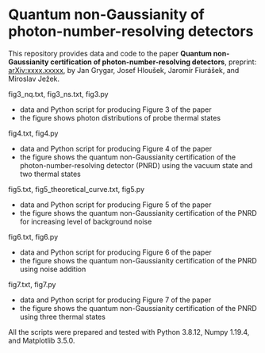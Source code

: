 # Quantum non-Gaussianity of photon-number-resolving detectors

This repository provides data and code to the paper **Quantum non-Gaussianity certification of photon-number-resolving detectors**, preprint: [arXiv:xxxx.xxxxx](https://arxiv.org/abs/xxxx.xxxxx), by Jan Grygar, Josef Hloušek, Jaromír Fiurášek, and Miroslav Ježek.

fig3_nq.txt, fig3_ns.txt, fig3.py
- data and Python script for producing Figure 3 of the paper
- the figure shows photon distributions of probe thermal states

fig4.txt, fig4.py
- data and Python script for producing Figure 4 of the paper
- the figure shows the quantum non-Gaussianity certification of the photon-number-resolving detector (PNRD) using the vacuum state and two thermal states

fig5.txt, fig5_theoretical_curve.txt, fig5.py
- data and Python script for producing Figure 5 of the paper
- the figure shows the quantum non-Gaussianity certification of the PNRD for increasing level of background noise

fig6.txt, fig6.py
- data and Python script for producing Figure 6 of the paper
- the figure shows the quantum non-Gaussianity certification of the PNRD using noise addition

fig7.txt, fig7.py
- data and Python script for producing Figure 7 of the paper
- the figure shows the quantum non-Gaussianity certification of the PNRD using three thermal states

All the scripts were prepared and tested with Python 3.8.12, Numpy 1.19.4, and Matplotlib 3.5.0.
